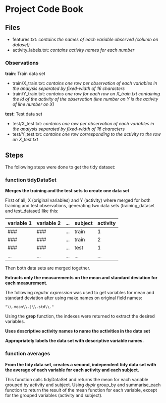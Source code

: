 # Project Code Book

## Files

* features.txt: *contains the names of each variable observed (column on dataset)*
* activity_labels.txt: *contains activity names for each number*

### Observations

**train**: Train data set
* train/X_train.txt: *contains one row per observation of each variables in the analysis separated by fixed-width of 16 characters*
* train/Y_train.txt: *contains one row for each row on X_train.txt containing the id of the activity of the observation (line number on Y is the activity of line number on X)*

**test**: Test data set
* test/X_test.txt: *contains one row per observation of each variables in the analysis separated by fixed-width of 16 characters*
* test/Y_test.txt: *contains one row corresponding to the activity to the row on X_test.txt*


## Steps

The following steps were done to get the tidy dataset:

### function tidyDataSet

**Merges the training and the test sets to create one data set**

First of all, X (original variables) and Y (activity) where merged for both training and test observations, generating two data sets (training_dataset and test_dataset) like this:

<table>
  <thead>
    <tr>
    <th>variable 1</th>
    <th>variable 2</th>
    <th>...</th>
    <th>subject</th>
    <th>activity</th>
    </tr>
  <thead>
  <tbody>
    <tr>
      <td>###</td>
      <td>###</td>
      <td>...</td>
      <td>train</td>
      <td>1</td>
    </tr>
    <tr>
      <td>###</td>
      <td>###</td>
      <td>...</td>
      <td>train</td>
      <td>2</td>
    </tr>
    <tr>
      <td>###</td>
      <td>###</td>
      <td>...</td>
      <td>test</td>
      <td>1</td>
    </tr>
    <tr>
      <td>...</td>
      <td>...</td>
      <td>...</td>
      <td>...</td>
      <td>...</td>
    </tr>
  </tbody>
</table>

Then both data sets are merged together.

**Extracts only the measurements on the mean and standard deviation for each measurement.**

The following *regular expression* was used to get variables for mean and standard deviation after using make.names on original field names:

    "\\.mean\\.|\\.std\\."

Using the **grep** function, the indexes were returned to extract the desired variables.

**Uses descriptive activity names to name the activities in the data set**



**Appropriately labels the data set with descriptive variable names.**


### function averages

**From the tidy data set, creates a second, independent tidy data set with the average of each variable for each activity and each subject.**

This function calls tidyDataSet and returns the mean for each variable grouped by activity and subject. Using *dyplr* group_by and summarise_each function to return the result of the mean function for each variable, except for the grouped variables (activity and subject).
